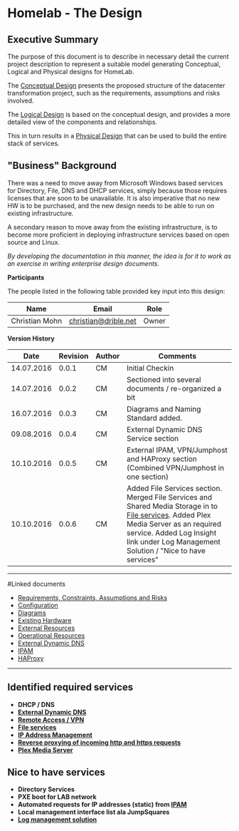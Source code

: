 # Homelab - The Design

## Executive Summary

The purpose of this document is to describe in necessary detail the current project description to represent a suitable model generating Conceptual, Logical and Physical designs for HomeLab. 

The [Conceptual Design](Conceptual.md) presents the proposed structure of the datacenter transformation project, such as the requirements, assumptions and risks involved.

The [Logical Design](Logical.md) is based on the conceptual design, and provides a more detailed view of the components and relationships.

This in turn results in a [Physical Design](Physical.md) that can be used to build the entire stack of services.


## "Business" Background

There was a need to move away from Microsoft Windows based services for Directory, File, DNS and DHCP services, simply because those requires licenses that are soon to be unavailable. It is also imperative that no new HW is to be purchased, and the new design needs to be able to run on existing infrastructure.

A secondary reason to move away from the existing infrastructure, is to become more proficient in deploying infrastructure services based on open source and Linux.

*By developing the documentation in this manner, the idea is for it to work as an exercise in writing enterprise design documents.*


**Participants**

The people listed in the following table provided key input into this design:


|Name|Email|Role|
|---|---|---|
|Christian Mohn|christian@drible.net|Owner|

**Version History**

|Date|Revision|Author|Comments|
|---|---|---|---|
|14.07.2016|0.0.1|CM|Initial Checkin
|14.07.2016|0.0.2|CM|Sectioned into several documents / re-organized a bit
|16.07.2016|0.0.3|CM|Diagrams and Naming Standard added.
|09.08.2016|0.0.4|CM|External Dynamic DNS Service section
|10.10.2016|0.0.5|CM|External IPAM, VPN/Jumphost and HAProxy section (Combined VPN/Jumphost in one section)
|10.10.2016|0.0.6|CM|Added File Services section. Merged File Services and Shared Media Storage in to [File services](operational/fileservices.md). Added Plex Media Server as an required service. Added Log Insight link under Log Management Solution / "Nice to have services"


---

#Linked documents

- [Requirements, Constraints, Assumptions and Risks](RCAR.md)
- [Configuration](Configuration.md)
- [Diagrams](Diagrams.md)
- [Existing Hardware](ExistingHardware.md)
- [External Resources](ExternalResources.md)
- [Operational Resources](operational/OperationalResources.md)
- [External Dynamic DNS](operational/ExternalDDNS.md)
- [IPAM](operational/ipam.md)
- [HAProxy](operational/haproxy.md)


---

## Identified required services
  - **DHCP / DNS**
  - **[External Dynamic DNS](operational/ExternalDDNS.md)**
  - **[Remote Access / VPN](operational/RemoteAccess-VPN.md)**
  - **[File services](operational/fileservices.md)**
  - **[IP Address Management](operational/ipam.md)**
  - **[Reverse proxying of incoming http and https requests](operational/haproxy.md)**
  - **[Plex Media Server](operational/plex.md)**

## Nice to have services
- **Directory Services**
- **PXE boot for LAB network**
- **Automated requests for IP addresses (static) from [IPAM](operational/ipam.md)**
- **Local management interface list ala JumpSquares**
- **[Log management solution](operational/loginsight.md)**
